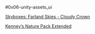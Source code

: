 #0x06-unity-assets_ui

[Skyboxes: Farland Skies - Cloudy Crown](https://assetstore.unity.com/packages/2d/textures-materials/sky/farland-skies-cloudy-crown-60004#description)

[Kenney’s Nature Pack Extended](https://kenney.nl/assets/nature-pack-extended)
